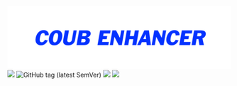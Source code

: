 <img src="https://github.com/Shikistrafe/coub-enhancer/blob/master/assets/banner.png"><img src="https://img.shields.io/badge/license-MIT-blue" /> ![GitHub tag (latest SemVer)](https://img.shields.io/github/v/tag/Shikistrafe/coub-enhancer?color=g&label=version) <img src="https://img.shields.io/badge/branch-alpha_devel-red" /> <img src="https://img.shields.io/badge/Google%20Chrome-supported-green?style=for-the-bridge&logo=Google Chrome" />
